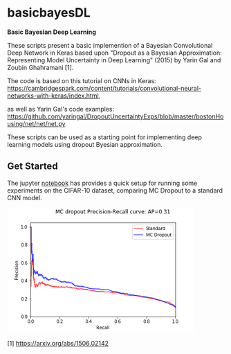# basicbayesDL
**Basic Bayesian Deep Learning**

These scripts present a basic implemention of a Bayesian Convolutional Deep Network in Keras based upon
"Dropout as a Bayesian Approximation: Representing Model Uncertainty in Deep Learning" (2015)
by Yarin Gal and Zoubin Ghahramani [1].

The code is based on this tutorial on CNNs in Keras:
https://cambridgespark.com/content/tutorials/convolutional-neural-networks-with-keras/index.html,

as well as Yarin Gal's code examples:
https://github.com/yaringal/DropoutUncertaintyExps/blob/master/bostonHousing/net/net/net.py

These scripts can be used as a starting point for implementing deep learning models using dropout Byesian
approximation.

## Get Started

The jupyter [notebook](/notebooks/run_bbdl_experiment.ipynb) has provides a quick setup for running some experiments on the CIFAR-10 dataset, 
comparing MC Dropout to a standard CNN model.

![PRCurve](/notebooks/class8.png)


[1] https://arxiv.org/abs/1506.02142
